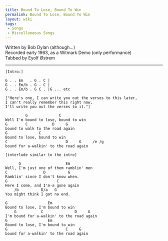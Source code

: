 ```yaml
---
title: Bound To Lose, Bound To Win
permalink: Bound To Lose, Bound To Win
layout: wiki
tags:
 - Songs
 - Miscellaneous Songs
---
```


Written by Bob Dylan (although...)  
Recorded early 1963, as a Witmark Demo (only performance)  
Tabbed by Eyolf Østrem

* * * * *

    [Intro:]

    G . . Em   . G . C |
    G . . Em/b . G . C |
    G . . Em/b . G C . |G ... etc

    ["Here's one, I can write you out the verses to this later,
    I can't really remember this right now,
    I'll write you out the verses to it."]

             G              C
    Well I'm bound to lose, bound to win
    G        C           D     G
    bound to walk to the road again
    G              C
    Bound to lose, bound to win
    C                          D     G     /e /g
    bound for a-walkin' to the road again

    [interlude similar to the intro]

          G                    Em
    Well, I'm just one of them ramblin' men
    C                D          G
    Ramblin' since I don't know when.
    G                      C
    Here I come, and I'm-a gone again
        /b          D/a   G
    You might think I got no end.

    G                  Em
    Bound to lose, I'm bound to win
        G           C              D     G
    I'm bound for a-walkin' to the road again
    G                  Em
    Bound to lose, I'm bound to win
    G                          C     G
    bound for a-walkin' to the road again
